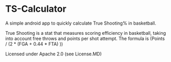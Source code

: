 # TS-Calculator
A simple android app to quickly calculate True Shooting% in basketball.

True Shooting is a stat that measures scoring efficiency in basketball, taking into account free throws and points per shot attempt.
The formula is (Points / (2 * (FGA + 0.44 * FTA) ))

Licensed under Apache 2.0 (see License.MD)
